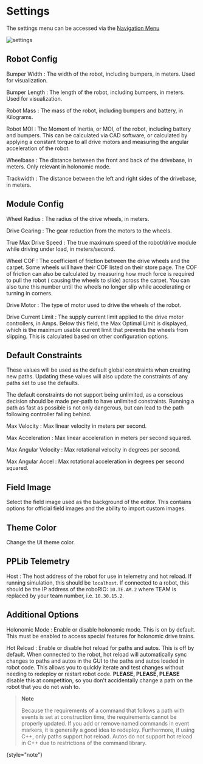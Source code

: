 # Settings

The settings menu can be accessed via the [Navigation Menu](gui-Navigation-Menu.md)

<img src="settings.png" alt="settings" border-effect="rounded"/>

## Robot Config

Bumper Width
: The width of the robot, including bumpers, in meters. Used for visualization.

Bumper Length
: The length of the robot, including bumpers, in meters. Used for visualization.

Robot Mass
: The mass of the robot, including bumpers and battery, in Kilograms.

Robot MOI
: The Moment of Inertia, or MOI, of the robot, including battery and bumpers. This can be calculated via CAD software,
or calculated by applying a constant torque to all drive motors and measuring the angular acceleration of the robot.

Wheelbase
: The distance between the front and back of the drivebase, in meters. Only relevant in holonomic mode.

Trackwidth
: The distance between the left and right sides of the drivebase, in meters.

## Module Config

Wheel Radius
: The radius of the drive wheels, in meters.

Drive Gearing
: The gear reduction from the motors to the wheels.

True Max Drive Speed
: The true maximum speed of the robot/drive module while driving under load, in meters/second.

Wheel COF
: The coefficient of friction between the drive wheels and the carpet. Some wheels will have their COF listed on their
store page. The COF of friction can also be calculated by measuring how much force is required to pull the robot (
causing the wheels to slide) across the carpet. You can also tune this number until the wheels no longer slip while
accelerating or turning in corners.

Drive Motor
: The type of motor used to drive the wheels of the robot.

Drive Current Limit
: The supply current limit applied to the drive motor controllers, in Amps. Below this field, the Max Optimal Limit is
displayed, which is the maximum usable current limit that prevents the wheels from slipping. This is calculated based on
other configuration options.

## Default Constraints

These values will be used as the default global constraints when creating new paths. Updating these values will also
update the constraints of any paths set to use the defaults.

The default constraints do not support being unlimited, as a conscious decision should be made per-path to have
unlimited constraints. Running a path as fast as possible is not only dangerous, but can lead to the path following
controller falling behind.

Max Velocity
: Max linear velocity in meters per second.

Max Acceleration
: Max linear acceleration in meters per second squared.

Max Angular Velocity
: Max rotational velocity in degrees per second.

Max Angular Accel
: Max rotational acceleration in degrees per second squared.

## Field Image

Select the field image used as the background of the editor. This contains options for official field images and the
ability to import custom images.

## Theme Color

Change the UI theme color.

## PPLib Telemetry

Host
: The host address of the robot for use in telemetry and hot reload. If running simulation, this should be `localhost`.
If connected to a robot, this should be the IP address of the roboRIO: `10.TE.AM.2` where TEAM is replaced by your team
number, i.e. `10.30.15.2`.

## Additional Options

Holonomic Mode
: Enable or disable holonomic mode. This is on by default. This must be enabled to access special features for holonomic
drive trains.

Hot Reload
: Enable or disable hot reload for paths and autos. This is off by default. When connected to the robot, hot reload will
automatically sync changes to paths and autos in the GUI to the paths and autos loaded in robot code. This allows you to
quickly iterate and test changes without needing to redeploy or restart robot code. **PLEASE, PLEASE, PLEASE** disable
this at competition, so you don't accidentally change a path on the robot that you do not wish to.

> **Note**
>
> Because the requirements of a command that follows a path with events is set at construction time, the requirements
> cannot be properly updated. If you add or remove named commands in event markers, it is generally a good idea to
> redeploy. Furthermore, if using C++, only paths support hot reload. Autos do not support hot reload in C++ due to
> restrictions of the command library.
>
{style="note"}
